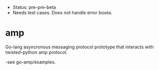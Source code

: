 
 * Status: pre-pre-beta
 * Needs test cases.  Does not handle error boxes.


amp
===

Go-lang asyncronous messaging protocol prototype that interacts with twisted-python amp protocol.  

-see go-amp/examples.
